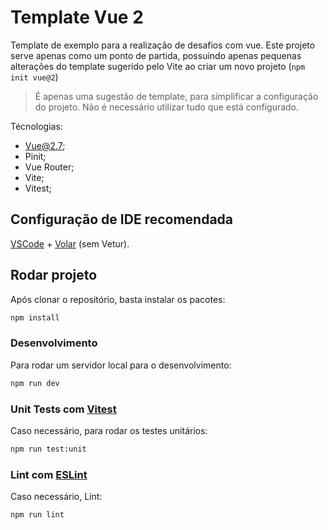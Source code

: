 # Template Vue 2

Template de exemplo para a realização de desafios com vue.
Este projeto serve apenas como um ponto de partida, possuindo apenas pequenas alterações do template sugerido pelo Vite ao criar um novo projeto (`npm init vue@2`)

> É apenas uma sugestão de template, para simplificar a configuração do projeto. Não é necessário utilizar tudo que está configurado.

Técnologias:
- Vue@2.7;
- Pinit;
- Vue Router;
- Vite;
- Vitest;

## Configuração de IDE recomendada

[VSCode](https://code.visualstudio.com/) + [Volar](https://marketplace.visualstudio.com/items?itemName=Vue.volar) (sem Vetur).

## Rodar projeto

Após clonar o repositório, basta instalar os pacotes:

```sh
npm install
```

### Desenvolvimento

Para rodar um servidor local para o desenvolvimento:

```sh
npm run dev
```

### Unit Tests com [Vitest](https://vitest.dev/)

Caso necessário, para rodar os testes unitários:

```sh
npm run test:unit
```

### Lint com [ESLint](https://eslint.org/)

Caso necessário, Lint:

```sh
npm run lint
```
